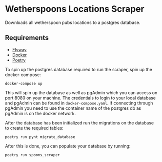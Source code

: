 # Wetherspoons Locations Scraper

Downloads all wetherspoon pubs locations to a postgres database.

## Requirements

- [Flyway](https://flywaydb.org/)
- [Docker](https://www.docker.com/)
- [Poetry](https://python-poetry.org/)

To spin up the postgres database required to run the scraper, spin up the docker-compose:

```
docker-compose up
```

This will spin up the database as well as pgAdmin which you can access on port 8080 on your machine. The credentials to login to your local database and pgAdmin can be found in ```docker-compose.yaml```. If connecting through pgAdmin you need to use the container name of the postgres db as pgAdmin is on the docker network.


After the database has been initialized run the migrations on the database to create the required tables:

```
poetry run pynt migrate_database
```

After this is done, you can populate your database by running:

```
poetry run spoons_scraper
```
